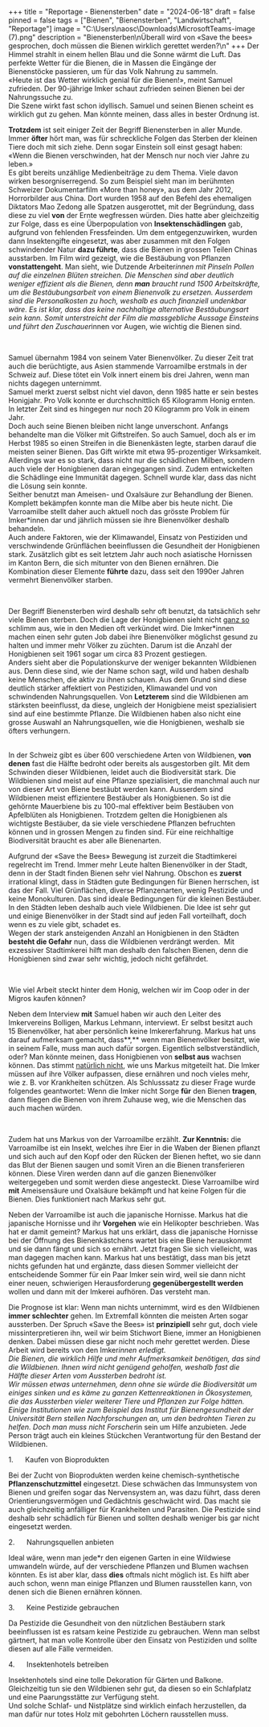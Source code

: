 +++
title = "Reportage - Bienensterben"
date = "2024-06-18"
draft = false
pinned = false
tags = ["Bienen", "Bienensterben", "Landwirtschaft", "Reportage"]
image = "C:\\Users\\naosc\\Downloads\\MicrosoftTeams-image (7).png"
description = "Bienensterben\nÜberall wird von «Save the bees» gesprochen, doch müssen die Bienen wirklich gerettet werden?\n"
+++
Der Himmel strahlt in einem hellen Blau und die Sonne wärmt die Luft. Das perfekte Wetter für die Bienen, die in Massen die Eingänge der Bienenstöcke passieren, um für das Volk Nahrung zu sammeln.\
«Heute ist das Wetter wirklich genial für die Bienen!», meint Samuel zufrieden. Der 90-jährige Imker schaut zufrieden seinen Bienen bei der Nahrungssuche zu.\
Die Szene wirkt fast schon idyllisch. Samuel und seinen Bienen scheint es wirklich gut zu gehen. Man könnte meinen, dass alles in bester Ordnung ist.

**Trotzdem** ist seit einiger Zeit der Begriff Bienensterben in aller Munde. Immer **öfter** hört man, was für schreckliche Folgen das Sterben der kleinen Tiere doch mit sich ziehe. Denn sogar Einstein soll einst gesagt haben: «Wenn die Bienen verschwinden, hat der Mensch nur noch vier Jahre zu leben.»\
Es gibt bereits unzählige Medienbeiträge zu dem Thema. Viele davon wirken besorgniserregend. So zum Beispiel sieht man im berühmten Schweizer Dokumentarfilm «More than honey», aus dem Jahr 2012, Horrorbilder aus China. Dort wurden 1958 auf den Befehl des ehemaligen Diktators Mao Zedong alle Spatzen ausgerottet, mit der Begründung, dass diese zu viel **von** der Ernte wegfressen würden. Dies hatte aber gleichzeitig zur Folge, dass es eine Überpopulation von **Insektenschädlingen** gab, aufgrund von fehlenden Fressfeinden. Um dem entgegenzuwirken, wurden dann Insektengifte eingesetzt, was aber zusammen mit den Folgen schwindender Natur **dazu führte**, dass die Bienen in grossen Teilen Chinas ausstarben. Im Film wird gezeigt, wie die Bestäubung von Pflanzen **vonstattengeht**. Man sieht, wie Dutzende Arbeiter*innen mit Pinseln Pollen auf die einzelnen Blüten streichen. Die Menschen sind aber deutlich weniger effizient als die Bienen, denn **man** braucht rund 1500 Arbeitskräfte, um die Bestäubungsarbeit von einem Bienenvolk zu ersetzen. Ausserdem sind die Personalkosten zu hoch, weshalb es auch finanziell undenkbar wäre. Es ist klar, dass das keine nachhaltige alternative Bestäubungsart sein kann. Somit unterstreicht der Film die massgebliche Aussage Einsteins und führt den Zuschauer*innen vor Augen, wie wichtig die Bienen sind.

 

Samuel übernahm 1984 von seinem Vater Bienenvölker. Zu dieser Zeit trat auch die berüchtigte, aus Asien stammende Varroamilbe erstmals in der Schweiz auf. Diese tötet ein Volk innert einem bis drei Jahren, wenn man nichts dagegen unternimmt.\
Samuel merkt zuerst selbst nicht viel davon, denn 1985 hatte er sein bestes Honigjahr. Pro Volk konnte er durchschnittlich 65 Kilogramm Honig ernten. In letzter Zeit sind es hingegen nur noch 20 Kilogramm pro Volk in einem Jahr.\
Doch auch seine Bienen bleiben nicht lange unverschont. Anfangs behandelte man die Völker mit Giftstreifen. So auch Samuel, doch als er im Herbst 1985 so einen Streifen in die Bienenkästen legte, starben darauf die meisten seiner Bienen. Das Gift wirkte mit etwa 95-prozentiger Wirksamkeit. Allerdings war es so stark, dass nicht nur die schädlichen Milben, sondern auch viele der Honigbienen daran eingegangen sind. Zudem entwickelten die Schädlinge eine Immunität dagegen. Schnell wurde klar, dass das nicht die Lösung sein konnte.\
Seither benutzt man Ameisen- und Oxalsäure zur Behandlung der Bienen. Komplett bekämpfen konnte man die Milbe aber bis heute nicht. Die Varroamilbe stellt daher auch aktuell noch das grösste Problem für Imker*innen dar und jährlich müssen sie ihre Bienenvölker deshalb behandeln.\
Auch andere Faktoren, wie der Klimawandel, Einsatz von Pestiziden und verschwindende Grünflächen beeinflussen die Gesundheit der Honigbienen stark. Zusätzlich gibt es seit letztem Jahr auch noch asiatische Hornissen im Kanton Bern, die sich mitunter von den Bienen ernähren. Die Kombination dieser Elemente **führte** dazu, dass seit den 1990er Jahren vermehrt Bienenvölker starben.

 

Der Begriff Bienensterben wird deshalb sehr oft benutzt, da tatsächlich sehr viele Bienen sterben. Doch die Lage der Honigbienen sieht nicht [ganz so](<>) schlimm aus, wie in den Medien oft verkündet wird. Die Imker*innen machen einen sehr guten Job dabei ihre Bienenvölker möglichst gesund zu halten und immer mehr Völker zu züchten. Darum ist die Anzahl der Honigbienen seit 1961 sogar um circa 83 Prozent gestiegen.\
Anders sieht aber die Populationskurve der weniger bekannten Wildbienen aus. Denn diese sind, wie der Name schon sagt, wild und haben deshalb keine Menschen, die aktiv zu ihnen schauen. Aus dem Grund sind diese deutlich stärker affektiert von Pestiziden, Klimawandel und von schwindenden Nahrungsquellen. Von **Letzterem** sind die Wildbienen am stärksten beeinflusst, da diese, ungleich der Honigbiene meist spezialisiert sind auf eine bestimmte Pflanze. Die Wildbienen haben also nicht eine grosse Auswahl an Nahrungsquellen, wie die Honigbienen, weshalb sie öfters verhungern.

\
In der Schweiz gibt es über 600 verschiedene Arten von Wildbienen, **von denen** fast die Hälfte bedroht oder bereits als ausgestorben gilt. Mit dem Schwinden dieser Wildbienen, leidet auch die Biodiversität stark. Die Wildbienen sind meist auf eine Pflanze spezialisiert, die manchmal auch nur von dieser Art von Biene bestäubt werden kann. Ausserdem sind Wildbienen meist effizientere Bestäuber als Honigbienen. So ist die gehörnte Mauerbiene bis zu 100-mal effektiver beim Bestäuben von Apfelblüten als Honigbienen. Trotzdem gelten die Honigbienen als wichtigste Bestäuber, da sie viele verschiedene Pflanzen befruchten können und in grossen Mengen zu finden sind. Für eine reichhaltige Biodiversität braucht es aber alle Bienenarten.

Aufgrund der «Save the Bees» Bewegung ist zurzeit die Stadtimkerei regelrecht im Trend. Immer mehr Leute halten Bienenvölker in der Stadt, denn in der Stadt finden Bienen sehr viel Nahrung. Obschon es **zuerst** irrational klingt, dass in Städten gute Bedingungen für Bienen herrschen, ist das der Fall. Viel Grünflächen, diverse Pflanzenarten, wenig Pestizide und keine Monokulturen. Das sind ideale Bedingungen für die kleinen Bestäuber. In den Städten leben deshalb auch viele Wildbienen. Die Idee ist sehr gut und einige Bienenvölker in der Stadt sind auf jeden Fall vorteilhaft, doch wenn es zu viele gibt, schadet es.\
Wegen der stark ansteigenden Anzahl an Honigbienen in den Städten **besteht die Gefahr** nun, dass die Wildbienen verdrängt werden.  Mit exzessiver Stadtimkerei hilft man deshalb den falschen Bienen, denn die Honigbienen sind zwar sehr wichtig, jedoch nicht gefährdet.

 

Wie viel Arbeit steckt hinter dem Honig, welchen wir im Coop oder in der Migros kaufen können?

Neben dem Interview **mit** Samuel haben wir auch den Leiter des Imkervereins Bolligen, Markus Lehmann, interviewt. Er selbst besitzt auch 15 Bienenvölker, hat aber persönlich keine Imkererfahrung. Markus hat uns darauf aufmerksam gemacht, dass**,** wenn man Bienenvölker besitzt, wie in seinem Falle, muss man auch dafür sorgen. Eigentlich selbstverständlich, oder? Man könnte meinen, dass Honigbienen von **selbst aus** wachsen können. Das stimmt [natürlich nicht](<>), wie uns Markus mitgeteilt hat. Die Imker müssen auf ihre Völker aufpassen, diese ernähren und noch vieles mehr, wie z. B. vor Krankheiten schützen. Als Schlusssatz zu dieser Frage wurde folgendes geantwortet: Wenn die Imker nicht Sorge **für** den Bienen **tragen**, dann fliegen die Bienen von ihrem Zuhause weg, wie die Menschen das auch machen würden.

 

Zudem hat uns Markus von der Varroamilbe erzählt. **Zur Kenntnis:** die Varroamilbe ist ein Insekt, welches ihre Eier in die Waben der Bienen pflanzt und sich auch auf den Kopf oder den Rücken der Bienen heftet, wo sie dann das Blut der Bienen saugen und somit Viren an die Bienen transferieren können. Diese Viren werden dann auf die ganzen Bienenvölker weitergegeben und somit werden diese angesteckt. Diese Varroamilbe wird **mit** Ameisensäure und Oxalsäure bekämpft und hat keine Folgen für die Bienen. Dies funktioniert nach Markus sehr gut.

Neben der Varroamilbe ist auch die japanische Hornisse. Markus hat die japanische Hornisse und ihr **Vorgehen** wie ein Helikopter beschrieben. Was hat er damit gemeint? Markus hat uns erklärt, dass die japanische Hornisse bei der Öffnung des Bienenkästchens wartet bis eine Biene herauskommt und sie dann fängt und sich so ernährt. Jetzt fragen Sie sich vielleicht, was man dagegen machen kann. Markus hat uns bestätigt, dass man bis jetzt nichts gefunden hat und ergänzte, dass diesen Sommer vielleicht der entscheidende Sommer für ein Paar Imker sein wird, weil sie dann nicht einer neuen, schwierigen Herausforderung **gegenübergestellt werden** wollen und dann mit der Imkerei aufhören. Das versteht man.

Die Prognose ist klar: Wenn man nichts unternimmt, wird es den Wildbienen **immer schlechter** gehen. Im Extremfall könnten die meisten Arten sogar aussterben. Der Spruch «Save the Bees» ist **prinzipiell** sehr gut, doch viele missinterpretieren ihn, weil wir beim Stichwort Biene, immer an Honigbienen denken. Dabei müssen diese gar nicht noch mehr gerettet werden. Diese Arbeit wird bereits von den Imker*innen erledigt.\
Die Bienen, die wirklich Hilfe und mehr Aufmerksamkeit benötigen, das sind die Wildbienen. Ihnen wird nicht genügend geholfen, weshalb fast die Hälfte dieser Arten vom Aussterben bedroht ist.\
Wir müssen etwas unternehmen, denn ohne sie würde die Biodiversität um einiges sinken und es käme zu ganzen Kettenreaktionen in Ökosystemen, die das Aussterben vieler weiterer Tiere und Pflanzen zur Folge hätten. Einige Institutionen wie zum Beispiel das Institut für Bienengesundheit der Universität Bern stellen Nachforschungen an, um den bedrohten Tieren zu helfen. Doch man muss nicht Forscher*in sein um Hilfe anzubieten. Jede Person trägt auch ein kleines Stückchen Verantwortung für den Bestand der Wildbienen.

<!--\[if !supportLists]-->1.      <!--\[endif]-->Kaufen von Bioprodukten

Bei der Zucht von Bioprodukten werden keine chemisch-synthetische **Pflanzenschutzmittel** eingesetzt. Diese schwächen das Immunsystem von Bienen und greifen sogar das Nervensystem an, was dazu führt, dass deren Orientierungsvermögen und Gedächtnis geschwächt wird. Das macht sie auch gleichzeitig anfälliger für Krankheiten und Parasiten. Die Pestizide sind deshalb sehr schädlich für Bienen und sollten deshalb weniger bis gar nicht eingesetzt werden.

<!--\[if !supportLists]-->2.      <!--\[endif]-->Nahrungsquellen anbieten

Ideal wäre, wenn man jede*r den eigenen Garten in eine Wildwiese umwandeln würde, auf der verschiedene Pflanzen und Blumen wachsen könnten. Es ist aber klar, dass **dies** oftmals nicht möglich ist. Es hilft aber auch schon, wenn man einige Pflanzen und Blumen rausstellen kann, von denen sich die Bienen ernähren können.

<!--\[if !supportLists]-->3.      <!--\[endif]-->Keine Pestizide gebrauchen

Da Pestizide die Gesundheit von den nützlichen Bestäubern stark beeinflussen ist es ratsam keine Pestizide zu gebrauchen. Wenn man selbst gärtnert, hat man volle Kontrolle über den Einsatz von Pestiziden und sollte diesen auf alle Fälle vermeiden.

<!--\[if !supportLists]-->4.      <!--\[endif]-->Insektenhotels betreiben

Insektenhotels sind eine tolle Dekoration für Gärten und Balkone. Gleichzeitig tun sie den Wildbienen sehr gut, da diesen so ein Schlafplatz und eine Paarungsstätte zur Verfügung steht.\
Und solche Schlaf- und Nistplätze sind wirklich einfach herzustellen, da man dafür nur totes Holz mit gebohrten Löchern rausstellen muss.

<!--EndFragment-->